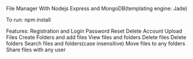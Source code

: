 File Manager With Nodejs Express and MongoDB(templating engine: Jade)

To run:
npm install

Features:
Registration and Login
Password Reset
Delete Account
Upload Files
Create Folders and add files
View files and folders
Delete files
Delete folders
Search files and folders(case insensitive)
Move files to any folders
Share files with any user






